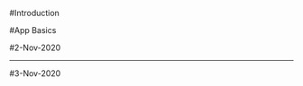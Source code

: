 #Introduction 

<!-- Course Roadmap &  First Application
Introduction for Github
Mac OSX Installation
Running in the Simulator
Windows Setup of React Native
Android Studio and React Native CLI Installation
Emulator Creation and System Variables
ESLint Setup and Overview
ESLint Setup with VSCode/Sublime Text 3/Atom -->
#App Basics 

#2-Nov-2020

<!-- 
How to run the application in android & IOS 
App.js Basics 

Functional Component 
Class Component 


View creation 
View with styling 

---------------------------------

Text creation 
Text with styling 
Text With onPress 
Making onPress Alert

---------------------------------
TextInput Creation
TextInput with styling 
TextInput With onChangeText
Making onPress Alert -->

---------------------------------
#3-Nov-2020
<!-- 
TouchableHighlight Creation (1 child ~ Component)
TouchableHighlight with styling 
TouchableHighlight With onPress
Making onPress Alert

---------------------------------


TouchableOpacity Creation (Wrapping View)
TouchableOpacity with styling 
TouchableOpacity With onPress
Making onPress Alert


---------------------------------

TouchableWithoutFeedback Creation (1 child ~ Component)
TouchableWithoutFeedback with styling 
TouchableWithoutFeedback With onPress
Making onPress Alert


---------------------------------


Image Creation (Wrapping the uri data )
Image with styling 
Image With onPress
Making onPress Alert


---------------------------------

ImageBackground Creation (Wrapping the uri data )
ImageBackground with styling 
ImageBackground With onPress
ImageBackground onPress Alert


---------------------------------

Button Creation 
Button with styling 
Button With onPress
Making onPress Alert



---------------------------------

ActivityIndicator Creation 
ActivityIndicator with styling 

---------------------------------

Flatlist  Creation 
Flatlist with styling
How to Create render item 
How to show image in Flatlist
How to show text in Flatlist 
How to create the component inside flat list 
How to append the json data in flat list 
Flat list onpress

---------------------------------

Sectionlist  Creation 
Sectionlist with styling
How to Create render item 
How to show image in Sectionlist
How to show text in Sectionlist 
How to create the component inside section list 
How to append the json data in section list 


---------------------------------

Virtualized  Creation 
Virtualized with styling
How to Create render item 
How to show image in Virtualized
How to show text in Virtualized 
How to create the component inside Virtualized list 
How to append the json data in Virtualized list 

---------------------------------

Scrollview   Creation 
Scrollview with styling
how to use in single component/ Multiple component Scrollview 

---------------------------------

KeyboardAvoided View   Creation 
KeyboardAvoided with styling
how to use in single component/ Multiple component Scrollview 



 -->
 
